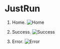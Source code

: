 # JustRun

1. Home. 
![Home](https://github.com/aritra1999/JustRun/blob/master/static/demo/home.png)

2. Success. 
![Success](https://github.com/aritra1999/JustRun/blob/master/static/demo/success.png)

3. Error. 
![Error](https://github.com/aritra1999/JustRun/blob/master/static/demo/error.png)
